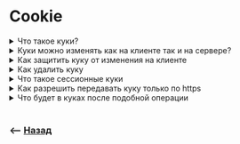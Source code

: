 # Cookie

<details>
<summary> Что такое куки?</summary>

![illustration](https://raw.githubusercontent.com/webster6667/documentation/master/documentation-data/illustrations/dd-up.svg)

Заголовок, который храниться на клиенте, и отправляеться на сервер с каждым запросом  

![illustration](https://raw.githubusercontent.com/webster6667/documentation/master/documentation-data/illustrations/dd-down.svg)

</details>

<details>
<summary> Куки можно изменять как на клиенте так и на сервере?</summary>

![illustration](https://raw.githubusercontent.com/webster6667/documentation/master/documentation-data/illustrations/dd-up.svg)

Да

![illustration](https://raw.githubusercontent.com/webster6667/documentation/master/documentation-data/illustrations/dd-down.svg)

</details>

<details>
<summary> Как защитить куку от изменения на клиенте</summary>

![illustration](https://raw.githubusercontent.com/webster6667/documentation/master/documentation-data/illustrations/dd-up.svg)

Поставить флаг http only

![illustration](https://raw.githubusercontent.com/webster6667/documentation/master/documentation-data/illustrations/dd-down.svg)

</details>

<details>
<summary> Как удалить куку</summary>

![illustration](https://raw.githubusercontent.com/webster6667/documentation/master/documentation-data/illustrations/dd-up.svg)

Достаточно обнулить ее максимальное время жизни 0 или -1

![illustration](https://raw.githubusercontent.com/webster6667/documentation/master/documentation-data/illustrations/dd-down.svg)

</details>

<details>
<summary> Что такое сессионные куки</summary>

![illustration](https://raw.githubusercontent.com/webster6667/documentation/master/documentation-data/illustrations/dd-up.svg)

Куки которым не указали срок жизни, и они будут удалены после закрытия вкладки    

![illustration](https://raw.githubusercontent.com/webster6667/documentation/master/documentation-data/illustrations/dd-down.svg)

</details>

<details>
<summary> Как разрешить передавать куку только по https</summary>

![illustration](https://raw.githubusercontent.com/webster6667/documentation/master/documentation-data/illustrations/dd-up.svg)

При создании установить `secure` флаг `true`

![illustration](https://raw.githubusercontent.com/webster6667/documentation/master/documentation-data/illustrations/dd-down.svg)

</details>

<details>
<summary> Что будет в куках после подобной операции</summary>

![illustration](https://raw.githubusercontent.com/webster6667/documentation/master/documentation-data/illustrations/dd-up.svg)

```javascript
document.cookie = "name=John";
document.cookie = "age=23";
document.cookie = "city=MSK";
```

Куки пишутся через сетер

![illustration](https://raw.githubusercontent.com/webster6667/documentation/master/documentation-data/illustrations/dd-down.svg)

</details>

<br>

### ⟵ **<a href="../../readme.md">Назад</a>**